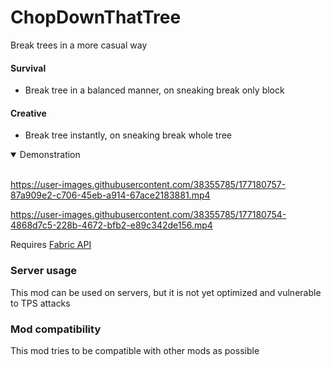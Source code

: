 # ChopDownThatTree
Break trees in a more casual way

#### Survival
- Break tree in a balanced manner, on sneaking break only block

#### Creative
- Break tree instantly, on sneaking break whole tree

<details open>
<summary>Demonstration</summary>
<br>

https://user-images.githubusercontent.com/38355785/177180757-87a909e2-c706-45eb-a914-67ace2183881.mp4

https://user-images.githubusercontent.com/38355785/177180754-4868d7c5-228b-4672-bfb2-e89c342de156.mp4

</details>

Requires [Fabric API](https://github.com/FabricMC/fabric)

### Server usage
This mod can be used on servers, but it is not yet optimized and vulnerable to TPS attacks

### Mod compatibility
This mod tries to be compatible with other mods as possible
